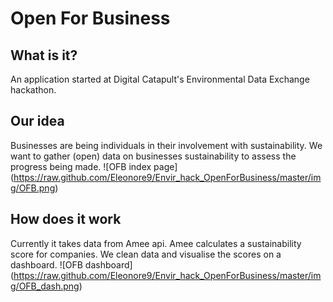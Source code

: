 Open For Business
===

What is it?
---
An application started at Digital Catapult's Environmental Data Exchange hackathon.


Our idea
---
Businesses are being individuals in their involvement with sustainability.
We want to gather (open) data on businesses sustainability to assess the progress being made.
![OFB index page] (https://raw.github.com/Eleonore9/Envir_hack_OpenForBusiness/master/img/OFB.png)

How does it work
---
Currently it takes data from Amee api. Amee calculates a sustainability score for companies.
We clean data and visualise the scores on a dashboard.
![OFB dashboard] (https://raw.github.com/Eleonore9/Envir_hack_OpenForBusiness/master/img/OFB_dash.png)
